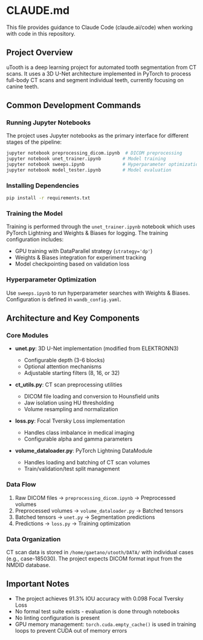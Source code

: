 # CLAUDE.md

This file provides guidance to Claude Code (claude.ai/code) when working with code in this repository.

## Project Overview

uTooth is a deep learning project for automated tooth segmentation from CT scans. It uses a 3D U-Net architecture implemented in PyTorch to process full-body CT scans and segment individual teeth, currently focusing on canine teeth.

## Common Development Commands

### Running Jupyter Notebooks
The project uses Jupyter notebooks as the primary interface for different stages of the pipeline:
```bash
jupyter notebook preprocessing_dicom.ipynb  # DICOM preprocessing
jupyter notebook unet_trainer.ipynb        # Model training
jupyter notebook sweeps.ipynb              # Hyperparameter optimization
jupyter notebook model_tester.ipynb        # Model evaluation
```

### Installing Dependencies
```bash
pip install -r requirements.txt
```

### Training the Model
Training is performed through the `unet_trainer.ipynb` notebook which uses PyTorch Lightning and Weights & Biases for logging. The training configuration includes:
- GPU training with DataParallel strategy (`strategy='dp'`)
- Weights & Biases integration for experiment tracking
- Model checkpointing based on validation loss

### Hyperparameter Optimization
Use `sweeps.ipynb` to run hyperparameter searches with Weights & Biases. Configuration is defined in `wandb_config.yaml`.

## Architecture and Key Components

### Core Modules
- **unet.py**: 3D U-Net implementation (modified from ELEKTRONN3)
  - Configurable depth (3-6 blocks)
  - Optional attention mechanisms
  - Adjustable starting filters (8, 16, or 32)

- **ct_utils.py**: CT scan preprocessing utilities
  - DICOM file loading and conversion to Hounsfield units
  - Jaw isolation using HU thresholding
  - Volume resampling and normalization

- **loss.py**: Focal Tversky Loss implementation
  - Handles class imbalance in medical imaging
  - Configurable alpha and gamma parameters

- **volume_dataloader.py**: PyTorch Lightning DataModule
  - Handles loading and batching of CT scan volumes
  - Train/validation/test split management

### Data Flow
1. Raw DICOM files → `preprocessing_dicom.ipynb` → Preprocessed volumes
2. Preprocessed volumes → `volume_dataloader.py` → Batched tensors
3. Batched tensors → `unet.py` → Segmentation predictions
4. Predictions → `loss.py` → Training optimization

### Data Organization
CT scan data is stored in `/home/gaetano/utooth/DATA/` with individual cases (e.g., case-185030). The project expects DICOM format input from the NMDID database.

## Important Notes
- The project achieves 91.3% IOU accuracy with 0.098 Focal Tversky Loss
- No formal test suite exists - evaluation is done through notebooks
- No linting configuration is present
- GPU memory management: `torch.cuda.empty_cache()` is used in training loops to prevent CUDA out of memory errors